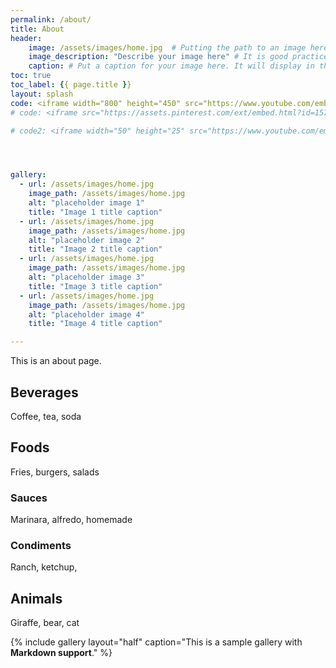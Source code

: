 ```yaml
---
permalink: /about/
title: About
header:
    image: /assets/images/home.jpg  # Putting the path to an image here will replace the header image.
    image_description: "Describe your image here" # It is good practice to include an image desription as alt text.
    caption: # Put a caption for your image here. It will display in thecc bottom right corner of the image.
toc: true
toc_label: {{ page.title }}
layout: splash
code: <iframe width="800" height="450" src="https://www.youtube.com/embed/Y-ObdZ6fw60" title="YouTube video player" frameborder="0" allow="accelerometer; autoplay; clipboard-write; encrypted-media; gyroscope; picture-in-picture" allowfullscreen></iframe>
# code: <iframe src="https://assets.pinterest.com/ext/embed.html?id=157274211977269324" allowfullscreen ></iframe>

# code2: <iframe width="50" height="25" src="https://www.youtube.com/embed/Y-ObdZ6fw60" title="YouTube video player" frameborder="0" allow="accelerometer; autoplay; clipboard-write; encrypted-media; gyroscope; picture-in-picture" allowfullscreen></iframe>




gallery:
  - url: /assets/images/home.jpg
    image_path: /assets/images/home.jpg
    alt: "placeholder image 1"
    title: "Image 1 title caption"
  - url: /assets/images/home.jpg
    image_path: /assets/images/home.jpg
    alt: "placeholder image 2"
    title: "Image 2 title caption"
  - url: /assets/images/home.jpg
    image_path: /assets/images/home.jpg
    alt: "placeholder image 3"
    title: "Image 3 title caption"
  - url: /assets/images/home.jpg
    image_path: /assets/images/home.jpg
    alt: "placeholder image 4"
    title: "Image 4 title caption"

---
```


This is an about page.

## Beverages
Coffee, tea, soda

## Foods
Fries, burgers, salads

### Sauces
Marinara, alfredo, homemade

### Condiments
Ranch, ketchup, 

## Animals
Giraffe, bear, cat

{% include gallery layout="half" caption="This is a sample gallery with **Markdown support**." %}